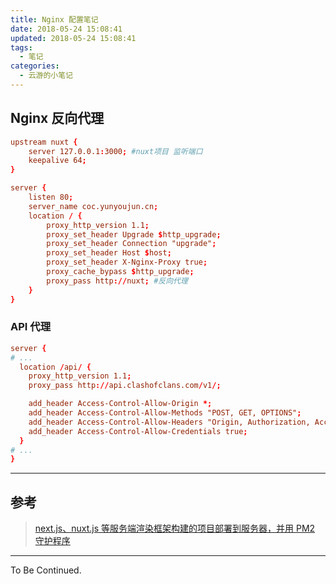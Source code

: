 ```yaml
---
title: Nginx 配置笔记
date: 2018-05-24 15:08:41
updated: 2018-05-24 15:08:41
tags:
  - 笔记
categories:
  - 云游的小笔记
---
```


<!-- more -->

## Nginx 反向代理

```conf
upstream nuxt {
    server 127.0.0.1:3000; #nuxt项目 监听端口
    keepalive 64;
}

server {
    listen 80;
    server_name coc.yunyoujun.cn;
    location / {
        proxy_http_version 1.1;
        proxy_set_header Upgrade $http_upgrade;
        proxy_set_header Connection "upgrade";
        proxy_set_header Host $host;
        proxy_set_header X-Nginx-Proxy true;
        proxy_cache_bypass $http_upgrade;
        proxy_pass http://nuxt; #反向代理
    }
}
```

### API 代理

```conf
server {
# ...
  location /api/ {
    proxy_http_version 1.1;
    proxy_pass http://api.clashofclans.com/v1/;

    add_header Access-Control-Allow-Origin *;
    add_header Access-Control-Allow-Methods "POST, GET, OPTIONS";
    add_header Access-Control-Allow-Headers "Origin, Authorization, Accept";
    add_header Access-Control-Allow-Credentials true;
  }
# ...
}
```

---

## 参考

> [next.js、nuxt.js 等服务端渲染框架构建的项目部署到服务器，并用 PM2 守护程序](https://segmentfault.com/a/1190000012774650)

---

To Be Continued.
